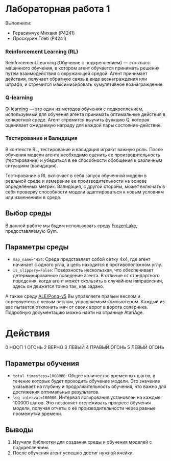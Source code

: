 # Лабораторная работа 1

Выполнили:
* Герасимчук Михаил (P4241)
* Проскурин Глеб (P4241)

### Reinforcement Learning (RL)

Reinforcement Learning (Обучение с подкреплением) — это класс машинного обучения, в котором агент обучается принимать решения путем взаимодействия с окружающей средой. Агент принимает действия, получает обратную связь в виде вознаграждения или штрафа, и стремится максимизировать кумулятивное вознаграждение.

### Q-learning
[Q-learning](https://en.wikipedia.org/wiki/Q-learning) — это один из методов обучения с подкреплением, используемый для обучения агента принимать оптимальные действия в конкретной среде. Агент стремится выучить функцию Q, которая оценивает ожидаемую награду для каждой пары состояние-действие.

### Тестирование и Валидация

В контексте RL, тестирование и валидация играют важную роль. После обучения модели агента необходимо оценить ее производительность (тестирование) и убедиться в ее способности обобщения к различным ситуациям (валидация).

Тестирование в RL включает в себя запуск обученной модели в реальной среде и измерение ее производительности на основе определенных метрик. Валидация, с другой стороны, может включать в себя проверку способности модели адаптироваться к новым условиям или изменениям в среде.

## Выбор среды

В данной работе мы будем использовать среду [FrozenLake](https://gymnasium.farama.org/environments/toy_text/frozen_lake/#frozen-lake), предоставляемую Gym. 

## Параметры среды
 * `map_name="4x4`: Среда представляет собой сетку 4x4, где агент начинает с одного угла, а цель находится в противоположном углу.
* `is_slippery=False`: Поверхность нескользкая, что обеспечивает детерминированное поведение агента. В отличие от стандартного поведения, когда агент может скользить в случайном направлении, здесь он движется точно так, как задано.

А также среду [ALE/Pong-v5](https://www.gymlibrary.dev/environments/atari/pong/)
Вы управляете правым веслом и соревнуетесь с левым веслом, управляемым компьютером. Каждый из вас пытается отклонить мяч от своих ворот в ворота соперника. Подробную документацию можно найти на странице AtariAge.

# Действия
0 НООП
1 ОГОНЬ
2 ВЕРНО
3 ЛЕВЫЙ
4 ПРАВЫЙ ОГОНЬ
5 ЛЕВЫЙ ОГОНЬ

## Параметры обучения
 * `total_timesteps=1000000`: Общее количество временных шагов, в течение которых будет проходить обучение модели. Это значение указывает на глубину и продолжительность обучения, что важно для достижения оптимальных результатов.
* `log_interval=100000`: Интервал логирования установлен на каждые 100000 шагов. Это позволяет отслеживать прогресс обучения модели, получая отчеты о её производительности через равные промежутки времени.

## Выводы
1. Изучили библиотки для создания среды и обучения моделей с подкреплением.
2. После обучения агент успешно достиг нужной ячейки.
